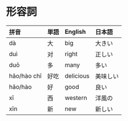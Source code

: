 # 形容詞

|拼音|単語|English|日本語|
|:--|:--|:--|:--|
|dà|大|big|大きい|
|duì|对|right|正しい|
|duō|多|many|多い|
|hǎo/hào chī|好吃|delicious|美味しい|
|hǎo/hào|好|good|良い|
|xī|西|western|洋風の|
|xīn|新|new|新しい|
